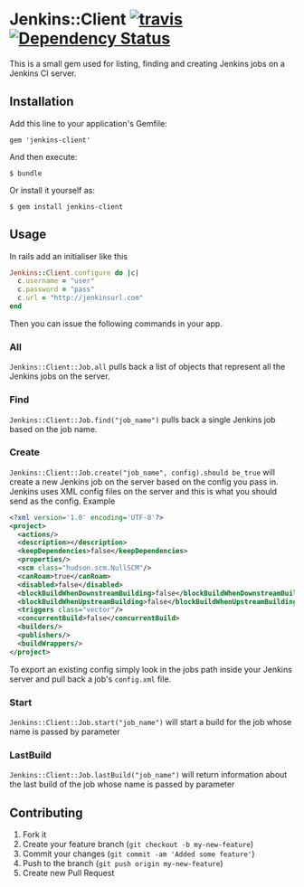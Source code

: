 # Jenkins::Client [![travis](https://secure.travis-ci.org/john-griffin/jenkins-client.png)](http://travis-ci.org/john-griffin/jenkins-client) [![Dependency Status](https://gemnasium.com/john-griffin/jenkins-client.png)](https://gemnasium.com/john-griffin/jenkins-client)

This is a small gem used for listing, finding and creating Jenkins jobs on a Jenkins CI server.

## Installation

Add this line to your application's Gemfile:

    gem 'jenkins-client'

And then execute:

    $ bundle

Or install it yourself as:

    $ gem install jenkins-client

## Usage

In rails add an initialiser like this

``` ruby
Jenkins::Client.configure do |c|
  c.username = "user"
  c.password = "pass"
  c.url = "http://jenkinsurl.com"
end
```

Then you can issue the following commands in your app.

### All

`Jenkins::Client::Job.all` pulls back a list of objects that represent all the Jenkins jobs on the server.

### Find

`Jenkins::Client::Job.find("job_name")` pulls back a single Jenkins job based on the job name.

### Create

`Jenkins::Client::Job.create("job_name", config).should be_true` will create a new Jenkins job on the server based on the config you pass in. Jenkins uses XML config files on the server and this is what you should send as the config. Example

``` xml
<?xml version='1.0' encoding='UTF-8'?>
<project>
  <actions/>
  <description></description>
  <keepDependencies>false</keepDependencies>
  <properties/>
  <scm class="hudson.scm.NullSCM"/>
  <canRoam>true</canRoam>
  <disabled>false</disabled>
  <blockBuildWhenDownstreamBuilding>false</blockBuildWhenDownstreamBuilding>
  <blockBuildWhenUpstreamBuilding>false</blockBuildWhenUpstreamBuilding>
  <triggers class="vector"/>
  <concurrentBuild>false</concurrentBuild>
  <builders/>
  <publishers/>
  <buildWrappers/>
</project>
```

To export an existing config simply look in the jobs path inside your Jenkins server and pull back a job's `config.xml` file.

### Start

`Jenkins::Client::Job.start("job_name")` will start a build for the job whose name is passed by parameter

### LastBuild

`Jenkins::Client::Job.lastBuild("job_name")` will return information about the last build of the job whose name is passed by parameter

## Contributing

1. Fork it
2. Create your feature branch (`git checkout -b my-new-feature`)
3. Commit your changes (`git commit -am 'Added some feature'`)
4. Push to the branch (`git push origin my-new-feature`)
5. Create new Pull Request
